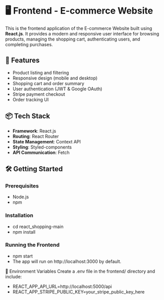 # 🖥️ Frontend - E-commerce Website

This is the frontend application of the E-commerce Website built using **React.js**. It provides a modern and responsive user interface for browsing products, managing the shopping cart, authenticating users, and completing purchases.

## 🚀 Features
- Product listing and filtering
- Responsive design (mobile and desktop)
- Shopping cart and order summary
- User authentication (JWT & Google OAuth)
- Stripe payment checkout
- Order tracking UI

## 📦 Tech Stack
- **Framework**: React.js
- **Routing**: React Router
- **State Management**: Context API 
- **Styling**: Styled-components
- **API Communication**: Fetch

## 🛠️ Getting Started

### Prerequisites
  - Node.js
  - npm

### Installation

  - cd react_shopping-main
  - npm install

### Running the Frontend

  - npm start
  - The app will run on http://localhost:3000 by default.


🔐 Environment Variables
Create a .env file in the frontend/ directory and include:

  - REACT_APP_API_URL=http://localhost:5000/api
  - REACT_APP_STRIPE_PUBLIC_KEY=your_stripe_public_key_here
